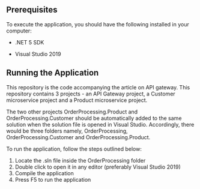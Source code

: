 ## **Prerequisites**

To execute the application, you should have the following installed in your computer:

-   .NET 5 SDK

-   Visual Studio 2019

## Running the Application

This repository is the code accompanying the article on API gateway.  This repository contains 3 projects - an API Gateway project, a Customer microservice project and a Product microservice project.

The two other projects OrderProcessing.Product and OrderProcessing.Customer should be automatically added to the same solution when the solution file is opened in Visual Studio. Accordingly,  there would be three folders namely, OrderProcessing,  OrderProcessing.Customer and OrderProcessing.Product.

To run the application, follow the steps outlined below:

1. Locate the .sln file inside the OrderProcessing folder
2. Double click to open it in any editor (preferably Visual Studio 2019)
3. Compile the application
4. Press F5 to run the application
